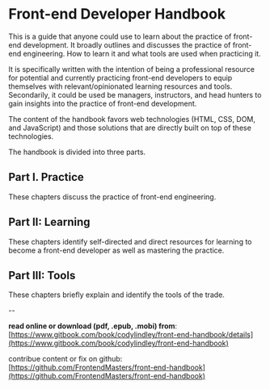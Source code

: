 # Front-end Developer Handbook

This is a guide that anyone could use to learn about the practice of front-end development. It broadly outlines and discusses the practice of front-end engineering. How to learn it and what tools are used when practicing it.

It is specifically written with the intention of being a professional resource for potential and currently practicing front-end developers to equip themselves with relevant/opinionated learning resources and tools. Secondarily, it could be used be managers, instructors, and head hunters to gain insights into the practice of front-end development.

The content of the handbook favors web technologies (HTML, CSS, DOM, and JavaScript) and those solutions that are directly built on top of these technologies.

The handbook is divided into three parts. 

Part I. Practice
---

These chapters discuss the practice of front-end engineering.

Part II: Learning
---

These chapters identify self-directed and direct resources for learning to become a front-end developer as well as mastering the practice.

Part III: Tools
---

These chapters briefly explain and identify the tools of the trade.

--

**read online or download (pdf, .epub, .mobi) from**: [https://www.gitbook.com/book/codylindley/front-end-handbook/details](https://www.gitbook.com/book/codylindley/front-end-handbook)

contribue content or fix on github: [https://github.com/FrontendMasters/front-end-handbook](https://github.com/FrontendMasters/front-end-handbook)






